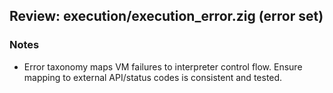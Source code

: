 ## Review: execution/execution_error.zig (error set)

### Notes

- Error taxonomy maps VM failures to interpreter control flow. Ensure mapping to external API/status codes is consistent and tested.


